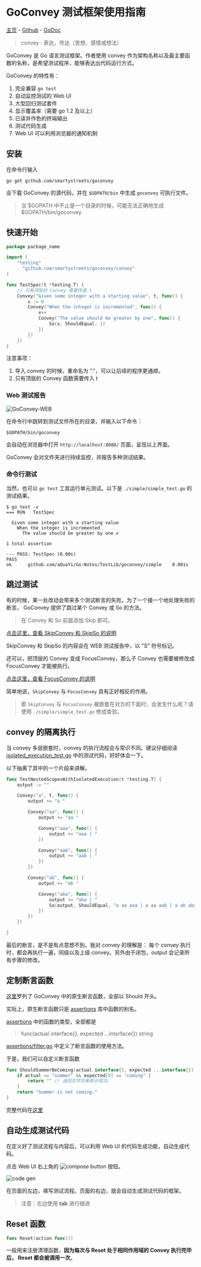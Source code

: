 # GoConvey 测试框架使用指南

[主页](http://goconvey.co/) -
[Github](https://github.com/smartystreets/goconvey) -
[GoDoc](https://godoc.org/github.com/smartystreets/goconvey#pkg-subdirectories)

> convey :
> 表达，传达（思想、感情或想法）

GoConvey 是 Go 语言测试框架。作者使用 convey 作为架构名称以及最主要函数的名称，是希望测试程序，能够表达出代码运行方式。

GoConvey 的特性有：

1. 完全兼容 `go test`
1. 自动监控测试的 Web UI
1. 大型回归测试套件
1. 显示覆盖率（需要 go 1.2 及以上）
1. 已读并作色的终端输出
1. 测试代码生成
1. Web UI 可以利用浏览器的通知机制

## 安装

在命令行输入

```shell
go get github.com/smartystreets/goconvey
```

会下载 GoConvey 的源代码，并在 `$GOPATH/bin` 中生成 `goconvey` 可执行文件。

> 当 $GOPATH 中不止是一个目录的时候，可能无法正确地生成 $GOPATH/bin/goconvey

## 快速开始

```go
package package_name

import (
    "testing"
    . "github.com/smartystreets/goconvey/convey"
)

func TestSpec(t *testing.T) {
    // 只有顶层的 Convey 需要传递 t
    Convey("Given some integer with a starting value", t, func() {
        x := 0
        Convey("When the integer is incremented", func() {
            x++
            Convey("The value should be greater by one", func() {
                So(x, ShouldEqual, 1)
            })
        })
    })
}
```

注意事项：

1. 导入 convey 的时候，重命名为 "."，可以让后续的程序更通顺。
1. 只有顶层的 Convey 函数需要传入 t

### Web 测试报告

![GoConvey-WEB](GoConvey-WEB.webp)

在命令行中跳转到测试文件所在的目录，并输入以下命令：

```shell
$GOPATH/bin/goconvey
```

会自动在浏览器中打开 `http://localhost:8080/` 页面，呈现以上界面。

GoConvey 会对文件夹进行持续监控，并报告多种测试结果。

### 命令行测试

当然，也可以 `go test` 工具运行单元测试。以下是 `./simple/simple_test.go` 的测试结果。

```shell
$ go test -v
=== RUN   TestSpec

  Given some integer with a starting value
    When the integer is incremented
      The value should be greater by one ✔

1 total assertion

--- PASS: TestSpec (0.00s)
PASS
ok      github.com/aQuaYi/Go-Notes/TestLib/goconvey/simple    0.001s
```

## 跳过测试

有的时候，某一处改动会带来多个测试断言的失败。为了一个接一个地处理失败的断言。 GoConvey 提供了跳过某个 Convey 或 So 的方法。

> 在 Convey 和 So 前面添加 Skip 即可。

[点击这里，查看 SkipConvey 和 SkipSo 的说明](https://godoc.org/github.com/smartystreets/goconvey/convey#SkipConvey)

SkipConvey 和 SkipSo 的内容会在 WEB 测试报告中，以 "S" 符号标记。

还可以，把顶层的 Convey 变成 FocusConvey，那么子 Convey 也需要被修改成 FocusConvey 才能被执行。

[点击这里，查看 FocusConvey 的说明](https://sourcegraph.com/-/godoc/refs?def=FocusConvey&pkg=github.com%2Fsmartystreets%2Fgoconvey%2Fconvey&repo=github.com%2Fsmartystreets%2Fgoconvey)

简单地说，`SkipConvey` 与 `FocusConvey` 具有正好相反的作用。

> 那 `SkipConvey` 与 `FocusConvey` 被嵌套在对方的下面时，会发生什么呢？请使用  `./simple/simple_test.go` 修成查验。

## convey 的隔离执行

当 convey 多层嵌套时，convey 的执行流程会与常识不同。建议仔细阅读 [isolated_execution_test.go](https://github.com/smartystreets/goconvey/blob/master/convey/isolated_execution_test.go) 中的测试代码，好好体会一下。

以下抽离了其中的一个片段来讲解。

```go
func TestNestedScopesWithIsolatedExecution(t *testing.T) {
    output := ""

    Convey("a", t, func() {
        output += "a "

        Convey("aa", func() {
            output += "aa "

            Convey("aaa", func() {
                output += "aaa | "
            })

            Convey("aab", func() {
                output += "aab | "
            })
        })

        Convey("ab", func() {
            output += "ab "

            Convey("aba", func() {
                output += "aba | "
                So(output, ShouldEqual, "a aa aaa | a aa aab | a ab aba | ")
            })
        })
    })

}
```

最后的断言，是不是有点意想不到。我对 convey 的理解是： 每个 convey 执行时，都会再执行一遍，同级以及上级 convey。另外由于闭包，output 会记录所有步骤的修改。

## 定制断言函数

[这里](https://godoc.org/github.com/smartystreets/goconvey/convey#pkg-variables)罗列了 GoConvey 中的原生断言函数，全部以 Should 开头。

实际上，原生断言函数只是 [assertions](https://github.com/smartystreets/assertions) 库中函数的别名。

[assertions](https://github.com/smartystreets/assertions) 中的函数的类型，全部都是

> func(actual interface{}, expected ...interface{}) string

[assertions/filter.go](https://github.com/smartystreets/assertions/blob/master/filter.go) 中定义了断言函数的使用方法。

于是，我们可以自定义断言函数

```go
func ShouldSummerBeComing(actual interface{}, expected ...interface{}) string {
    if actual == "summer" && expected[0] == "coming" {
        return "" // 返回空字符串表示成功。
    }
    return "Summer is not coming."
}
```

完整代码在[这里](summer/summer_test.go)

## 自动生成测试代码

在定义好了测试流程与内容后，可以利用 Web UI 的代码生成功能，自动生成代码。

点击 Web UI 右上角的 ![compose button](compose-button.png) 按钮。

![code gen](code-gen.png)

在页面的左边，填写测试流程。页面的右边，就会自动生成测试代码的框架。

> 注意：左边使用 **tab** 进行缩进

## Reset 函数

```go
func Reset(action func())
```

一般用来注册清理函数，**因为每次与 Reset 处于相同作用域的 Convey 执行完毕后， Reset 都会被调用一次**。

##